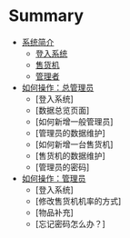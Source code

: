 # Summary

* [系统简介](README.md)
    * [登入系统](chapter1-howtologin.md)
    * [售货机](vending-machine.md)
    * [管理者](role.md)
* [如何操作：总管理员](howtouse-admin.md)
    * [登入系统]
    * [数据总览页面]
    * [如何新增一般管理员]
    * [管理员的数据维护]
    * [如何新增一台售货机]
    * [售货机的数据维护]
    * [管理员的密码]
* [如何操作：管理员](howtouse-manager.md)
    * [登入系统]
    * [修改售货机机率的方式]
    * [物品补充]
    * [忘记密码怎么办？]